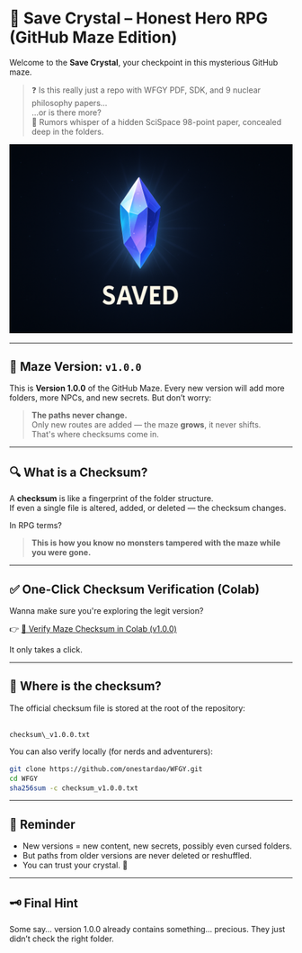 # 💎 Save Crystal – Honest Hero RPG (GitHub Maze Edition)

Welcome to the **Save Crystal**, your checkpoint in this mysterious GitHub maze.

> ❓ Is this really just a repo with WFGY PDF, SDK, and 9 nuclear philosophy papers...  
> ...or is there more?  
> 🧩 Rumors whisper of a hidden SciSpace 98-point paper, concealed deep in the folders.
> 
![Crystal Save Point](./saved_crystal.png)


---

## 🔐 Maze Version: `v1.0.0`

This is **Version 1.0.0** of the GitHub Maze. Every new version will add more folders, more NPCs, and new secrets. But don’t worry:

> **The paths never change.**  
> Only new routes are added — the maze **grows**, it never shifts.  
> That's where checksums come in.

---

## 🔍 What is a Checksum?

A **checksum** is like a fingerprint of the folder structure.  
If even a single file is altered, added, or deleted — the checksum changes.

In RPG terms?  
> **This is how you know no monsters tampered with the maze while you were gone.**

---

## ✅ One-Click Checksum Verification (Colab)

Wanna make sure you're exploring the legit version?

👉 [🧪 Verify Maze Checksum in Colab (v1.0.0)](https://colab.research.google.com/github/onestardao/WFGY/blob/main/tools/verify_checksum_v1.0.0.ipynb)

It only takes a click.

---

## 📍 Where is the checksum?

The official checksum file is stored at the root of the repository:

```

checksum\_v1.0.0.txt

````

You can also verify locally (for nerds and adventurers):

```bash
git clone https://github.com/onestardao/WFGY.git
cd WFGY
sha256sum -c checksum_v1.0.0.txt
````

---

## 🧭 Reminder

* New versions = new content, new secrets, possibly even cursed folders.
* But paths from older versions are never deleted or reshuffled.
* You can trust your crystal. 🔵

---

## 🗝️ Final Hint

Some say… version 1.0.0 already contains something… precious.
They just didn’t check the right folder.

